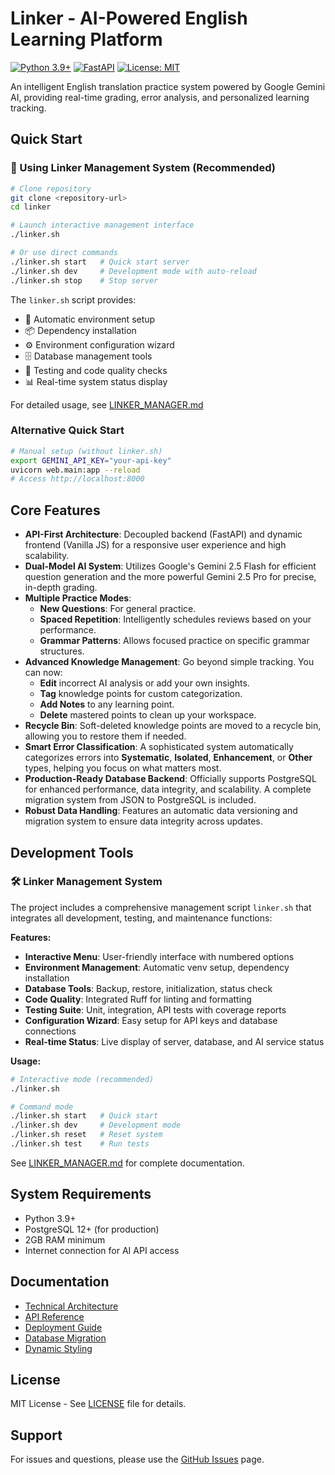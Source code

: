 # Linker - AI-Powered English Learning Platform

[![Python 3.9+](https://img.shields.io/badge/python-3.9+-blue.svg)](https://www.python.org/downloads/)
[![FastAPI](https://img.shields.io/badge/FastAPI-0.111.0-green.svg)](https://fastapi.tiangolo.com/)
[![License: MIT](https://img.shields.io/badge/License-MIT-yellow.svg)](https://opensource.org/licenses/MIT)

An intelligent English translation practice system powered by Google Gemini AI, providing real-time grading, error analysis, and personalized learning tracking.

## Quick Start

### 🚀 Using Linker Management System (Recommended)

```bash
# Clone repository
git clone <repository-url>
cd linker

# Launch interactive management interface
./linker.sh

# Or use direct commands
./linker.sh start   # Quick start server
./linker.sh dev     # Development mode with auto-reload
./linker.sh stop    # Stop server
```

The `linker.sh` script provides:
- 🔧 Automatic environment setup
- 📦 Dependency installation
- ⚙️ Environment configuration wizard
- 🗄️ Database management tools
- 🧪 Testing and code quality checks
- 📊 Real-time system status display

For detailed usage, see [LINKER_MANAGER.md](./docs/guides/LINKER_MANAGER.md)

### Alternative Quick Start

```bash
# Manual setup (without linker.sh)
export GEMINI_API_KEY="your-api-key"
uvicorn web.main:app --reload
# Access http://localhost:8000
```

## Core Features

- **API-First Architecture**: Decoupled backend (FastAPI) and dynamic frontend (Vanilla JS) for a responsive user experience and high scalability.
- **Dual-Model AI System**: Utilizes Google's Gemini 2.5 Flash for efficient question generation and the more powerful Gemini 2.5 Pro for precise, in-depth grading.
- **Multiple Practice Modes**:
  - **New Questions**: For general practice.
  - **Spaced Repetition**: Intelligently schedules reviews based on your performance.
  - **Grammar Patterns**: Allows focused practice on specific grammar structures.
- **Advanced Knowledge Management**: Go beyond simple tracking. You can now:
  - **Edit** incorrect AI analysis or add your own insights.
  - **Tag** knowledge points for custom categorization.
  - **Add Notes** to any learning point.
  - **Delete** mastered points to clean up your workspace.
- **Recycle Bin**: Soft-deleted knowledge points are moved to a recycle bin, allowing you to restore them if needed.
- **Smart Error Classification**: A sophisticated system automatically categorizes errors into **Systematic**, **Isolated**, **Enhancement**, or **Other** types, helping you focus on what matters most.
- **Production-Ready Database Backend**: Officially supports PostgreSQL for enhanced performance, data integrity, and scalability. A complete migration system from JSON to PostgreSQL is included.
- **Robust Data Handling**: Features an automatic data versioning and migration system to ensure data integrity across updates.

## Development Tools

### 🛠️ Linker Management System

The project includes a comprehensive management script `linker.sh` that integrates all development, testing, and maintenance functions:

**Features:**
- **Interactive Menu**: User-friendly interface with numbered options
- **Environment Management**: Automatic venv setup, dependency installation
- **Database Tools**: Backup, restore, initialization, status check
- **Code Quality**: Integrated Ruff for linting and formatting
- **Testing Suite**: Unit, integration, API tests with coverage reports
- **Configuration Wizard**: Easy setup for API keys and database connections
- **Real-time Status**: Live display of server, database, and AI service status

**Usage:**
```bash
# Interactive mode (recommended)
./linker.sh

# Command mode
./linker.sh start   # Quick start
./linker.sh dev     # Development mode
./linker.sh reset   # Reset system
./linker.sh test    # Run tests
```

See [LINKER_MANAGER.md](./docs/guides/LINKER_MANAGER.md) for complete documentation.

## System Requirements

- Python 3.9+
- PostgreSQL 12+ (for production)
- 2GB RAM minimum
- Internet connection for AI API access

## Documentation

- [Technical Architecture](./docs/ARCHITECTURE.md)
- [API Reference](./docs/API.md)
- [Deployment Guide](./docs/DEPLOYMENT.md)
- [Database Migration](./docs/DATABASE_MIGRATION.md)
- [Dynamic Styling](./docs/DYNAMIC_STYLING.md)

## License

MIT License - See [LICENSE](LICENSE) file for details.

## Support

For issues and questions, please use the [GitHub Issues](https://github.com/yourusername/linker-cli/issues) page.

<!-- Hook detection test -->
